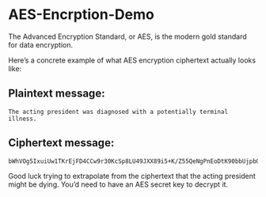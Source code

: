 # AES-Encrption-Demo
The Advanced Encryption Standard, or AES, is the modern gold standard for data encryption.

Here’s a concrete example of what AES encryption ciphertext actually looks like:

## Plaintext message: 
    The acting president was diagnosed with a potentially terminal illness.

## Ciphertext message:
    bWhVOg5IxuiUw1TKrEjFD4CCw9r30KcSp8LU49JXX89i5+K/Z55QeNgPnEoDtK90bbUjpbQZ/yaQGOdXlbZS9/Ntd/mfxnK6GAhyKmtHUUk=

Good luck trying to extrapolate from the ciphertext that the acting president might be dying. You’d need to have an AES secret key to decrypt it.

